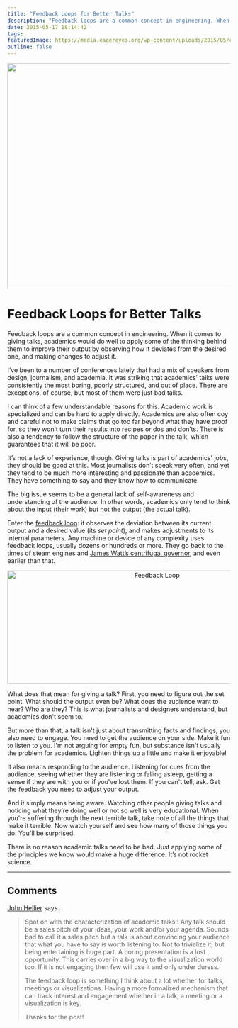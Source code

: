 ```yaml
---
title: "Feedback Loops for Better Talks"
description: "Feedback loops are a common concept in engineering. When it comes to giving talks, academics would do well to apply some of the thinking behind them to improve their output by observing how it deviates from the desired one, and making changes to adjust it."
date: 2015-05-17 18:14:42
tags: 
featuredImage: https://media.eagereyes.org/wp-content/uploads/2015/05/centrifugal-governor-teaser.png
outline: false
---
```


<p align="center"><img src="https://media.eagereyes.org/wp-content/uploads/2015/05/centrifugal-governor-teaser.png" alt="" width="825" height="510" /></p>

# Feedback Loops for Better Talks

Feedback loops are a common concept in engineering. When it comes to giving talks, academics would do well to apply some of the thinking behind them to improve their output by observing how it deviates from the desired one, and making changes to adjust it.

I’ve been to a number of conferences lately that had a mix of speakers from design, journalism, and academia. It was striking that academics’ talks were consistently the most boring, poorly structured, and out of place. There are exceptions, of course, but most of them were just bad talks.

I can think of a few understandable reasons for this. Academic work is specialized and can be hard to apply directly. Academics are also often coy and careful not to make claims that go too far beyond what they have proof for, so they won’t turn their results into recipes or dos and don’ts. There is also a tendency to follow the structure of the paper in the talk, which guarantees that it will be poor.

It’s not a lack of experience, though. Giving talks is part of academics' jobs, they should be good at this. Most journalists don’t speak very often, and yet they tend to be much more interesting and passionate than academics. They have something to say and they know how to communicate.

The big issue seems to be a general lack of self-awareness and understanding of the audience. In other words, academics only tend to think about the input (their work) but not the output (the actual talk).

Enter the <a href="http://en.wikipedia.org/wiki/Feedback">feedback loop</a>: it observes the deviation between its current output and a desired value (its <em>set point</em>), and makes adjustments to its internal parameters. Any machine or device of any complexity uses feedback loops, usually dozens or hundreds or more. They go back to the times of steam engines and <a href="http://en.wikipedia.org/wiki/Centrifugal_governor">James Watt’s centrifugal governor</a>, and even earlier than that.

<p align="center"><img class="aligncenter size-medium wp-image-8800" src="https://media.eagereyes.org/wp-content/uploads/2015/05/set-point.png" alt="Feedback Loop" width="660" height="256" /></p>

What does that mean for giving a talk? First, you need to figure out the set point. What should the output even be? What does the audience want to hear? Who are they? This is what journalists and designers understand, but academics don't seem to.

But more than that, a talk isn't just about transmitting facts and findings, you also need to engage. You need to get the audience on your side. Make it fun to listen to you. I'm not arguing for empty fun, but substance isn't usually the problem for academics. Lighten things up a little and make it enjoyable!

It also means responding to the audience. Listening for cues from the audience, seeing whether they are listening or falling asleep, getting a sense if they are with you or if you've lost them. If you can't tell, ask. Get the feedback you need to adjust your output.

And it simply means being aware. Watching other people giving talks and noticing what they’re doing well or not so well is very educational. When you're suffering through the next terrible talk, take note of all the things that make it terrible. Now watch yourself and see how many of those things you do. You'll be surprised.

There is no reason academic talks need to be bad. Just applying some of the principles we know would make a huge difference. It’s not rocket science.


<PostedBy />


<aside class="comments">

---
## Comments

<a href="http://quinmoto.com" rel="nofollow noopener" target="_blank">John Hellier</a> says…
>	Spot on with the characterization of academic talks!! Any talk should be a sales pitch of your ideas, your work and/or your agenda.  Sounds bad to call it a sales pitch but a talk is about convincing your audience that what you have to say is worth listening to. Not to trivialize it, but being entertaining is huge part. A boring presentation is a lost opportunity.  This carries over in a big way to the visualization world too. If it is not engaging then few will use it and only under duress. 
>	
>	The feedback loop is something I think about a lot whether for talks, meetings or visualizations. Having a more formalized mechanism that can track interest and engagement whether in a talk, a meeting or a visualization is key. 
>	
>	Thanks for the post!

</aside>

